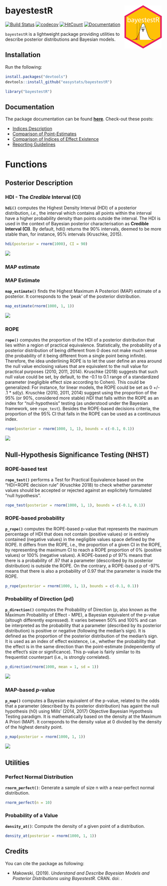 
# bayestestR <img src='man/figures/logo.png' align="right" height="139" />

[![Build
Status](https://travis-ci.org/easystats/bayestestR.svg?branch=master)](https://travis-ci.org/easystats/bayestestR)
[![codecov](https://codecov.io/gh/easystats/bayestestR/branch/master/graph/badge.svg)](https://codecov.io/gh/easystats/bayestestR)
[![HitCount](http://hits.dwyl.io/easystats/bayestestR.svg)](http://hits.dwyl.io/easystats/bayestestR)
[![Documentation](https://img.shields.io/badge/documentation-bayestestR-orange.svg?colorB=E91E63)](https://easystats.github.io/bayestestR/)

`bayestestR` is a lightweight package providing utilities to describe
posterior distributions and Bayesian models.

## Installation

Run the following:

``` r
install.packages("devtools")
devtools::install_github("easystats/bayestestR")
```

``` r
library("bayestestR")
```

## Documentation

The package documentation can be found
[**here**](https://easystats.github.io/bayestestR/). Check-out these
posts:

  - [Indices
    Description](https://easystats.github.io/bayestestR/articles/IndicesDescription.html)
  - [Comparison of
    Point-Estimates](https://easystats.github.io/bayestestR/articles/2_IndicesEstimationComparison.html)
  - [Comparison of Indices of Effect
    Existence](https://easystats.github.io/bayestestR/articles/3_IndicesExistenceComparison.html)
  - [Reporting
    Guidelines](https://easystats.github.io/bayestestR/articles/4_Guidelines.html)

# Functions

## Posterior Description

### HDI - The *Credible* Interval (CI)

**`hdi()`** computes the Highest Density Interval (HDI) of a posterior
distribution, *i.e.*, the interval which contains all points within the
interval have a higher probability density than points outside the
interval. The HDI is used in the context of Bayesian posterior
characterisation as **Credible Interval (CI)**. By default, hdi()
returns the 90% intervals, deemed to be more stable than, for instance,
95% intervals (Kruschke,
2015).

``` r
hdi(posterior = rnorm(1000), CI = 90)
```

![](https://easystats.github.io/bayestestR/articles/IndicesDescription_files/figure-html/unnamed-chunk-3-1.png)

### MAP estimate

### MAP Estimate

**`map_estimate()`** finds the Highest Maximum A Posteriori (MAP)
estimate of a posterior. It corresponds to the ‘peak’ of the posterior
distribution.

``` r
map_estimate(rnorm(1000, 1, 1))
```

![](https://easystats.github.io/bayestestR/articles/IndicesDescription_files/figure-html/unnamed-chunk-5-1.png)

### ROPE

**`rope()`** computes the proportion of the HDI of a posterior
distribution that lies within a region of practical equivalence.
Statistically, the probability of a posterior distribution of being
different from 0 does not make much sense (the probability of it being
different from a single point being infinite). Therefore, the idea
underlining ROPE is to let the user define an area around the null value
enclosing values that are equivalent to the null value for practical
purposes (2010, 2011, 2014). Kruschke (2018) suggests that such null
value could be set, by default, to the -0.1 to 0.1 range of a
standardized parameter (negligible effect size according to Cohen). This
could be generalized: For instance, for linear models, the ROPE could be
set as 0 +/- .1 \* sd(y). Kruschke (2010, 2011, 2014) suggest using the
proportion of the 95% (or 90%, considered more stable) *HDI* that falls
within the ROPE as an index for “null-hypothesis” testing (as understood
under the Bayesian framework, see `rope_test`). Besides the ROPE-based
decisions criteria, the proportion of the 95% CI that falls in the ROPE
can be used as a continuous
index.

``` r
rope(posterior = rnorm(1000, 1, 1), bounds = c(-0.1, 0.1))
```

![](https://easystats.github.io/bayestestR/articles/IndicesDescription_files/figure-html/unnamed-chunk-7-1.png)

## Null-Hypothesis Significance Testing (NHST)

### ROPE-based test

**`rope_test()`** performs a Test for Practical Equivalence based on the
“HDI+ROPE decision rule” (Kruschke 2018) to check whether parameter
values should be accepted or rejected against an explicitely formulated
“null hypothesis”.

``` r
rope_test(posterior = rnorm(1000, 1, 1), bounds = c(-0.1, 0.1))
```

### ROPE-based probability

**`p_rope()`** computes the ROPE-based p-value that represents the
maximum percentage of HDI that does not contain (positive values) or is
entirely contained (negative values) in the negligible values space
defined by the ROPE. It differs from the ROPE, i.e., the proportion of a
given CI in the ROPE, by representing the maximum CI to reach a ROPE
proportion of 0% (positive values) or 100% (negative values). A
ROPE-based p of 97% means that there is a probability of .97 that a
parameter (desccribed by its posterior distribution) is outside the
ROPE. On the contrary, a ROPE-based p of -97% means that there is also a
probability of 0.97 that the parameter is inside the ROPE.

``` r
p_rope(posterior = rnorm(1000, 1, 1), bounds = c(-0.1, 0.1))
```

### Probability of Direction (*p*d)

**`p_direction()`** computes the Probability of Direction (p, also known
as the Maximum Probability of Effect - MPE), a Bayesian equivalent of
the p-value (altough differently expressed). It varies between 50% and
100% and can be interpreted as the probability that a parameter
(described by its posterior distribution) is positive or negative
(following the median’s sign). It is defined as the proportion of the
posterior distribution of the median’s sign. It is used as an index of
effect existence, i.e., whether the probability that the effect is in
the same direction than the point-estimate (independently of the
effect’s size or significance). This p-value is fairly similar to its
frequentist counterpart (i.e., is strongly
correlated).

``` r
p_direction(rnorm(1000, mean = 1, sd = 1))
```

![](https://easystats.github.io/bayestestR/articles/IndicesDescription_files/figure-html/unnamed-chunk-11-1.png)

### MAP-based *p*-value

**`p_map()`** computes a Bayesian equivalent of the p-value, related to
the odds that a parameter (described by its posterior distribution) has
againt the null hypothesis (h0) using Mills’ (2014, 2017) Objective
Bayesian Hypothesis Testing paradigm. It is mathematically based on the
density at the Maximum A Priori (MAP). It correponds to the density
value at 0 divided by the density of the highest density
point.

``` r
p_map(posterior = rnorm(1000, 1, 1))
```

![](https://easystats.github.io/bayestestR/articles/IndicesDescription_files/figure-html/unnamed-chunk-13-1.png)

## Utilities

### Perfect Normal Distribution

**`rnorm_perfect()`**: Generate a sample of size n with a near-perfect
normal distribution.

``` r
rnorm_perfect(n = 10)
```

### Probability of a Value

**`density_at()`**: Compute the density of a given point of a
distribution.

``` r
density_at(posterior = rnorm(1000, 1, 1))
```

## Credits

You can cite the package as following:

  - Makowski, (2019). *Understand and Describe Bayesian Models and
    Posterior Distributions using BayestestR*. CRAN. doi: .
